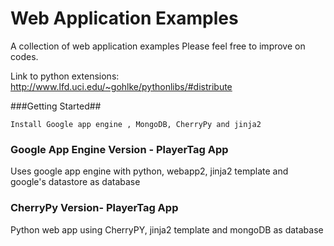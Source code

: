 Web Application Examples
===========
A collection of web application examples
Please feel free to improve on codes.

Link to python extensions: http://www.lfd.uci.edu/~gohlke/pythonlibs/#distribute

###Getting Started##
~~~
Install Google app engine , MongoDB, CherryPy and jinja2
~~~

### Google App Engine Version - PlayerTag App ###
Uses google app engine with python, webapp2, jinja2 template and google's datastore as database

### CherryPy Version- PlayerTag App ###
Python web app using CherryPY, jinja2 template and mongoDB as database